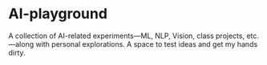 # AI-playground
A collection of AI-related experiments—ML, NLP, Vision, class projects, etc.—along with personal explorations. A space to test ideas and get my hands dirty.
